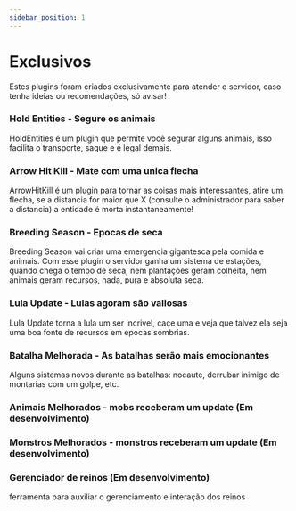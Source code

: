 ```yaml
---
sidebar_position: 1
---
```


# Exclusivos

Estes plugins foram criados exclusivamente para atender o servidor, caso tenha ideias ou
recomendações, só avisar!

### Hold Entities - Segure os animais

HoldEntities é um plugin que permite você segurar alguns animais, isso facilita o transporte,
saque e é legal demais.

### Arrow Hit Kill - Mate com uma unica flecha

ArrowHitKill é um plugin para tornar as coisas mais interessantes, atire um flecha, se a distancia
for maior que X (consulte o administrador para saber a distancia) a entidade é morta instantaneamente!

### Breeding Season - Epocas de seca

Breeding Season vai criar uma emergencia gigantesca pela comida e animais. Com esse plugin o servidor
ganha um sistema de estações, quando chega o tempo de seca, nem plantações geram colheita, nem animais
geram recursos, nada, pura e absoluta seca.

### Lula Update - Lulas agoram são valiosas

Lula Update torna a lula um ser incrivel, caçe uma e veja que talvez ela seja uma boa fonte de recursos
em epocas sombrias.

### Batalha Melhorada - As batalhas serão mais emocionantes

Alguns sistemas novos durante as batalhas: nocaute, derrubar inimigo de montarias com um golpe, etc.

### Animais Melhorados - mobs receberam um update (Em desenvolvimento)

### Monstros Melhorados - monstros receberam um update (Em desenvolvimento)

### Gerenciador de reinos (Em desenvolvimento)

ferramenta para auxiliar o gerenciamento e interação dos reinos